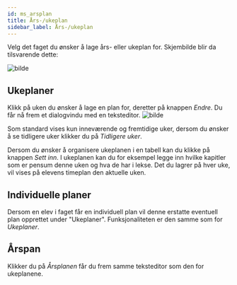 ```yaml
---
id: ms_arsplan
title: Års-/ukeplan
sidebar_label: Års-/ukeplan
---
```


Velg det faget du ønsker å lage års- eller ukeplan for. Skjembilde blir da tilsvarende dette:

![bilde](https://github.com/BarmanHanssen/iskole/assets/80097133/bd9f6e03-bb3e-44ef-8e17-216e95ba52b0)


## Ukeplaner
Klikk på uken du ønsker å lage en plan for, deretter på knappen _Endre_. Du får nå frem et dialogvindu med en teksteditor. 
![bilde](https://github.com/BarmanHanssen/iskole/assets/80097133/7be2416c-7e58-4e7d-9b0f-1b1f98693339)

Som standard vises kun inneværende og fremtidige uker, dersom du ønsker å se tidligere uker klikker du på _Tidligere uker_.

Dersom du ønsker å organisere ukeplanen i en tabell kan du klikke på knappen _Sett inn_. I ukeplanen kan du for eksempel legge inn hvilke kapitler som er pensum denne uken og hva de har i lekse. Det du lagrer på hver uke, vil vises på elevens timeplan den aktuelle uken. 

## Individuelle planer
Dersom en elev i faget får en individuell plan vil denne erstatte eventuell plan opprettet under "Ukeplaner". Funksjonaliteten er den samme som for _Ukeplaner_.

## Årspan
Klikker du på _Årsplanen_ får du frem samme teksteditor som den for ukeplanene.
